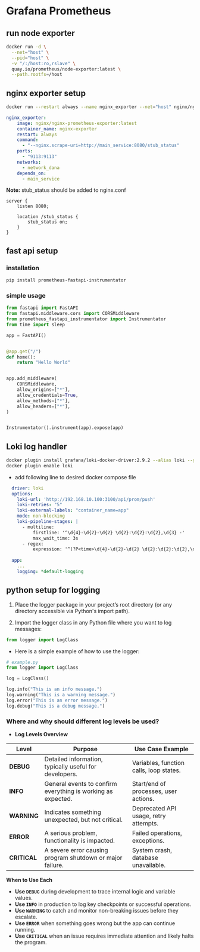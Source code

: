 # Grafana Prometheus


## run node exporter
```bash
docker run -d \
  --net="host" \
  --pid="host" \
  -v "/:/host:ro,rslave" \
  quay.io/prometheus/node-exporter:latest \
  --path.rootfs=/host
```

## nginx exporter setup
```bash
docker run --restart always --name nginx_exporter --net="host" nginx/nginx-prometheus-exporter:latest --nginx.scrape-uri=http://<nginx>:8080/stub_status
```

```yml
nginx_exporter:
    image: nginx/nginx-prometheus-exporter:latest
    container_name: nginx-exporter
    restart: always
    command:
      - "--nginx.scrape-uri=http://main_service:8080/stub_status"
    ports:
      - "9113:9113"
    networks:
      - network_dana
    depends_on:
      - main_service
```

**Note:** stub_status should be added to nginx.conf

```nginx
server {
    listen 8080;

    location /stub_status {
        stub_status on;
    }
}
```


## fast api setup

### installation
```bash
pip install prometheus-fastapi-instrumentator
```

### simple usage

```python
from fastapi import FastAPI
from fastapi.middleware.cors import CORSMiddleware
from prometheus_fastapi_instrumentator import Instrumentator
from time import sleep

app = FastAPI()


@app.get("/")
def home():
    return "Hello World"


app.add_middleware(
    CORSMiddleware,
    allow_origins=["*"],
    allow_credentials=True,
    allow_methods=["*"],
    allow_headers=["*"],
)


Instrumentator().instrument(app).expose(app)

```


## Loki log handler

```bash
docker plugin install grafana/loki-docker-driver:2.9.2 --alias loki --grant-all-permissions
docker plugin enable loki
```

- add following line to desired docker compose file 
```yml
  driver: loki
  options:
    loki-url: 'http://192.168.10.100:3100/api/prom/push'
    loki-retries: "5"
    loki-external-labels: "container_name=app"
    mode: non-blocking  
    loki-pipeline-stages: |
      - multiline:
          firstline: '^\d{4}-\d{2}-\d{2} \d{2}:\d{2}:\d{2},\d{3} -'
          max_wait_time: 3s
      - regex:
          expression: '^(?P<time>\d{4}-\d{2}-\d{2} \d{2}:\d{2}:\d{2},\d{3}) - (?P<logger>[^\s]+) - (?P<level>[A-Z]+) - (?P<message>.*)'
 
  app:
    ...
    logging: *default-logging

```


## python setup for logging

1. Place the logger package in your project’s root directory (or any directory accessible via Python's import path).

2. Import the logger class in any Python file where you want to log messages:

```python
from logger import LogClass
```

- Here is a simple example of how to use the logger:

```python
# example.py
from logger import LogClass

log = LogClass()

log.info("This is an info message.")
log.warning("This is a warning message.")
log.error("This is an error message.")
log.debug("This is a debug message.")

```

### Where and why should different log levels be used?


- **Log Levels Overview**

| Level       | Purpose                                                    | Use Case Example                          |
|-------------|------------------------------------------------------------|--------------------------------------------|
| **DEBUG**   | Detailed information, typically useful for developers.     | Variables, function calls, loop states.    |
| **INFO**    | General events to confirm everything is working as expected. | Start/end of processes, user actions.      |
| **WARNING** | Indicates something unexpected, but not critical.          | Deprecated API usage, retry attempts.      |
| **ERROR**   | A serious problem, functionality is impacted.              | Failed operations, exceptions.             |
| **CRITICAL**| A severe error causing program shutdown or major failure.  | System crash, database unavailable.        |

**When to Use Each**

- **Use `DEBUG`** during development to trace internal logic and variable values.
- **Use `INFO`** in production to log key checkpoints or successful operations.
- **Use `WARNING`** to catch and monitor non-breaking issues before they escalate.
- **Use `ERROR`** when something goes wrong but the app can continue running.
- **Use `CRITICAL`** when an issue requires immediate attention and likely halts the program.

